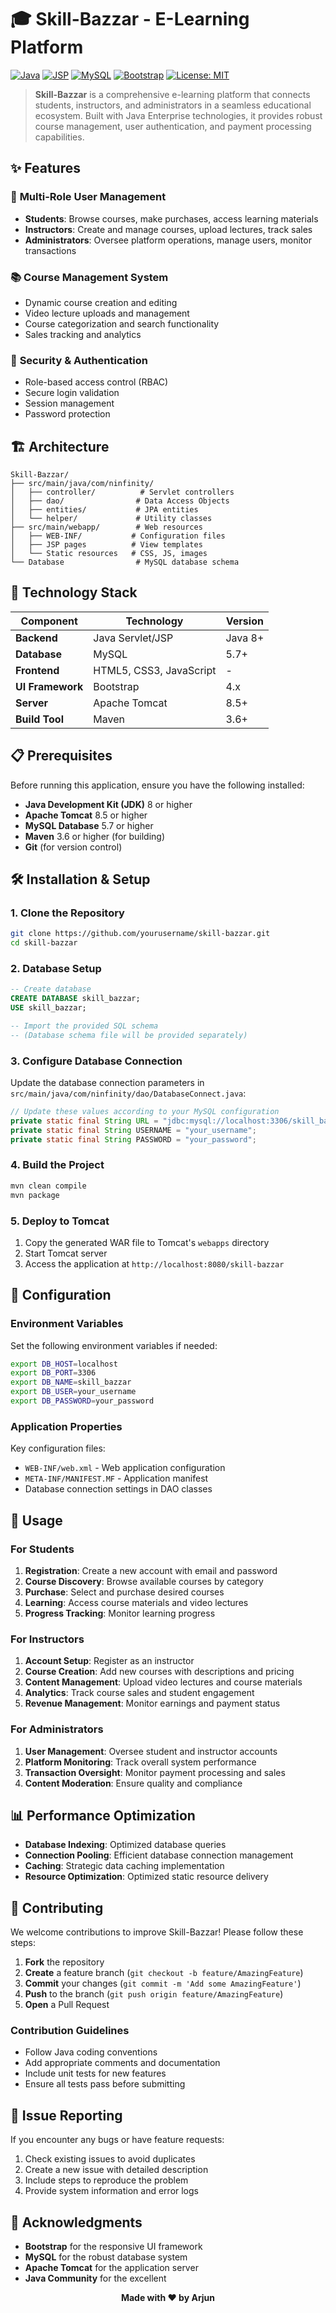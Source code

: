# 🎓 Skill-Bazzar - E-Learning Platform

[![Java](https://img.shields.io/badge/Java-ED8B00?style=for-the-badge&logo=java&logoColor=white)](https://www.java.com/)
[![JSP](https://img.shields.io/badge/JSP-007396?style=for-the-badge&logo=java&logoColor=white)](https://www.oracle.com/java/technologies/jsp.html)
[![MySQL](https://img.shields.io/badge/MySQL-4479A1?style=for-the-badge&logo=mysql&logoColor=white)](https://www.mysql.com/)
[![Bootstrap](https://img.shields.io/badge/Bootstrap-563D7C?style=for-the-badge&logo=bootstrap&logoColor=white)](https://getbootstrap.com/)
[![License: MIT](https://img.shields.io/badge/License-MIT-yellow.svg)](https://opensource.org/licenses/MIT)

> **Skill-Bazzar** is a comprehensive e-learning platform that connects students, instructors, and administrators in a seamless educational ecosystem. Built with Java Enterprise technologies, it provides robust course management, user authentication, and payment processing capabilities.

## ✨ Features

### 🎯 **Multi-Role User Management**
- **Students**: Browse courses, make purchases, access learning materials
- **Instructors**: Create and manage courses, upload lectures, track sales
- **Administrators**: Oversee platform operations, manage users, monitor transactions

### 📚 **Course Management System**
- Dynamic course creation and editing
- Video lecture uploads and management
- Course categorization and search functionality
- Sales tracking and analytics

### 🔐 **Security & Authentication**
- Role-based access control (RBAC)
- Secure login validation
- Session management
- Password protection



## 🏗️ Architecture

```
Skill-Bazzar/
├── src/main/java/com/ninfinity/
│   ├── controller/          # Servlet controllers
│   ├── dao/                # Data Access Objects
│   ├── entities/           # JPA entities
│   └── helper/             # Utility classes
├── src/main/webapp/        # Web resources
│   ├── WEB-INF/           # Configuration files
│   ├── JSP pages          # View templates
│   └── Static resources   # CSS, JS, images
└── Database                # MySQL database schema
```

## 🚀 Technology Stack

| Component | Technology | Version |
|-----------|------------|---------|
| **Backend** | Java Servlet/JSP | Java 8+ |
| **Database** | MySQL | 5.7+ |
| **Frontend** | HTML5, CSS3, JavaScript | - |
| **UI Framework** | Bootstrap | 4.x |
| **Server** | Apache Tomcat | 8.5+ |
| **Build Tool** | Maven | 3.6+ |

## 📋 Prerequisites

Before running this application, ensure you have the following installed:

- **Java Development Kit (JDK)** 8 or higher
- **Apache Tomcat** 8.5 or higher
- **MySQL Database** 5.7 or higher
- **Maven** 3.6 or higher (for building)
- **Git** (for version control)

## 🛠️ Installation & Setup

### 1. Clone the Repository
```bash
git clone https://github.com/yourusername/skill-bazzar.git
cd skill-bazzar
```

### 2. Database Setup
```sql
-- Create database
CREATE DATABASE skill_bazzar;
USE skill_bazzar;

-- Import the provided SQL schema
-- (Database schema file will be provided separately)
```

### 3. Configure Database Connection
Update the database connection parameters in `src/main/java/com/ninfinity/dao/DatabaseConnect.java`:

```java
// Update these values according to your MySQL configuration
private static final String URL = "jdbc:mysql://localhost:3306/skill_bazzar";
private static final String USERNAME = "your_username";
private static final String PASSWORD = "your_password";
```

### 4. Build the Project
```bash
mvn clean compile
mvn package
```

### 5. Deploy to Tomcat
1. Copy the generated WAR file to Tomcat's `webapps` directory
2. Start Tomcat server
3. Access the application at `http://localhost:8080/skill-bazzar`

## 🔧 Configuration

### Environment Variables
Set the following environment variables if needed:
```bash
export DB_HOST=localhost
export DB_PORT=3306
export DB_NAME=skill_bazzar
export DB_USER=your_username
export DB_PASSWORD=your_password
```

### Application Properties
Key configuration files:
- `WEB-INF/web.xml` - Web application configuration
- `META-INF/MANIFEST.MF` - Application manifest
- Database connection settings in DAO classes

## 📖 Usage

### For Students
1. **Registration**: Create a new account with email and password
2. **Course Discovery**: Browse available courses by category
3. **Purchase**: Select and purchase desired courses
4. **Learning**: Access course materials and video lectures
5. **Progress Tracking**: Monitor learning progress

### For Instructors
1. **Account Setup**: Register as an instructor
2. **Course Creation**: Add new courses with descriptions and pricing
3. **Content Management**: Upload video lectures and course materials
4. **Analytics**: Track course sales and student engagement
5. **Revenue Management**: Monitor earnings and payment status

### For Administrators
1. **User Management**: Oversee student and instructor accounts
2. **Platform Monitoring**: Track overall system performance
3. **Transaction Oversight**: Monitor payment processing and sales
4. **Content Moderation**: Ensure quality and compliance


## 📊 Performance Optimization

- **Database Indexing**: Optimized database queries
- **Connection Pooling**: Efficient database connection management
- **Caching**: Strategic data caching implementation
- **Resource Optimization**: Optimized static resource delivery

## 🤝 Contributing

We welcome contributions to improve Skill-Bazzar! Please follow these steps:

1. **Fork** the repository
2. **Create** a feature branch (`git checkout -b feature/AmazingFeature`)
3. **Commit** your changes (`git commit -m 'Add some AmazingFeature'`)
4. **Push** to the branch (`git push origin feature/AmazingFeature`)
5. **Open** a Pull Request

### Contribution Guidelines
- Follow Java coding conventions
- Add appropriate comments and documentation
- Include unit tests for new features
- Ensure all tests pass before submitting

## 🐛 Issue Reporting

If you encounter any bugs or have feature requests:

1. Check existing issues to avoid duplicates
2. Create a new issue with detailed description
3. Include steps to reproduce the problem
4. Provide system information and error logs


## 🙏 Acknowledgments

- **Bootstrap** for the responsive UI framework
- **MySQL** for the robust database system
- **Apache Tomcat** for the application server
- **Java Community** for the excellent 

<div align="center">

**Made with ❤️ by Arjun**

</div> 